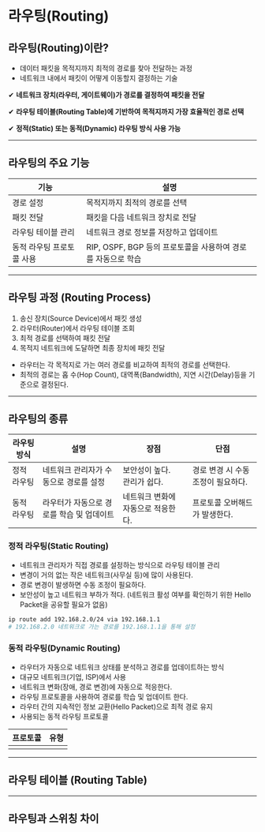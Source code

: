 # 라우팅(Routing)

## 라우팅(Routing)이란?

- 데이터 패킷을 목적지까지 최적의 경로를 찾아 전달하는 과정
- 네트워크 내에서 패킷이 어떻게 이동할지 결정하는 기술

✔ **네트워크 장치(라우터, 게이트웨이)가 경로를 결정하여 패킷을 전달**

✔ **라우팅 테이블(Routing Table)에 기반하여 목적지까지 가장 효율적인 경로 선택**

✔ **정적(Static) 또는 동적(Dynamic) 라우팅 방식 사용 가능**

---

## 라우팅의 주요 기능

| 기능             | 설명                                       |
| -------------- | ---------------------------------------- |
| 경로 설정          | 목적지까지 최적의 경로를 선택                         |
| 패킷 전달          | 패킷을 다음 네트워크 장치로 전달                       |
| 라우팅 테이블 관리     | 네트워크 경로 정보를 저장하고 업데이트                    |
| 동적 라우팅 프로토콜 사용 | RIP, OSPF, BGP 등의 프로토콜을 사용하여 경로를 자동으로 학습 |

---

## 라우팅 과정 (Routing Process)

1. 송신 장치(Source Device)에서 패킷 생성
2. 라우터(Router)에서 라우팅 테이블 조회
3. 최적 경로를 선택하여 패킷 전달
4. 목적지 네트워크에 도달하면 최종 장치에 패킷 전달

- 라우터는 각 목적지로 가는 여러 경로를 비교하여 최적의 경로를 선택한다.
- 최적의 경로는 홉 수(Hop Count), 대역폭(Bandwidth), 지연 시간(Delay)등을 기준으로 결정된다.

---

## 라우팅의 종류

| 라우팅 방식 | 설명                      | 장점                  | 단점                   |
| ------ | ----------------------- | ------------------- | -------------------- |
| 정적 라우팅 | 네트워크 관리자가 수동으로 경로를 설정   | 보안성이 높다.<br>관리가 쉽다. | 경로 변경 시 수동 조정이 필요하다. |
| 동적 라우팅 | 라우터가 자동으로 경로를 학습 및 업데이트 | 네트워크 변화에 자동으로 적응한다. | 프로토콜 오버해드가 발생한다.     |

### 정적 라우팅(Static Routing)

- 네트워크 관리자가 직접 경로를 설정하는 방식으로 라우팅 테이블 관리
- 변경이 거의 없는 작은 네트워크(사무실 등)에 많이 사용된다.
- 경로 변경이 발생하면 수동 조정이 필요하다.
- 보안성이 높고 네트워크 부하가 적다. (네트워크 활성 여부를 확인하기 위한 Hello Packet을 공유할 필요가 없음)

~~~bash
ip route add 192.168.2.0/24 via 192.168.1.1
# 192.168.2.0 네트워크로 가는 경로를 192.168.1.1을 통해 설정
~~~

### 동적 라우팅(Dynamic Routing)

- 라우터가 자동으로 네트워크 상태를 분석하고 경로를 업데이트하는 방식
- 대규모 네트워크(기업, ISP)에서 사용
- 네트워크 변화(장애, 경로 변경)에 자동으로 적응한다.
- 라우팅 프로토콜을 사용하여 경로를 학습 및 업데이트 한다.
- 라우터 간의 지속적인 정보 교환(Hello Packet)으로 최적 경로 유지
- 사용되는 동적 라우팅 프로토콜

| 프로토콜 | 유형  |
| ---- | --- |
|      |     |


---

## 라우팅 테이블 (Routing Table)

---

## 라우팅과 스위칭 차이

